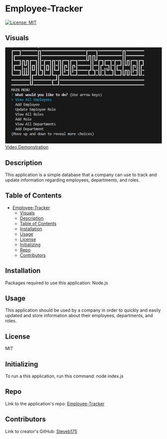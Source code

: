 
# Employee-Tracker

[![License: MIT](https://img.shields.io/badge/License-MIT-yellow.svg)](https://opensource.org/licenses/MIT)

## Visuals

![Example Image](./images/example.png)  
[Video Demonstration](https://drive.google.com/file/d/1fFEdlTpOPgS8g15LU1E_pNTy6qQ5SQyG/view)

## Description
  This application is a simple database that a company can use to track and update information regarding employees, departments, and roles.

## Table of Contents
- [Employee-Tracker](#employee-tracker)
  - [Visuals](#visuals)
  - [Description](#description)
  - [Table of Contents](#table-of-contents)
  - [Installation](#installation)
  - [Usage](#usage)
  - [License](#license)
  - [Initializing](#initializing)
  - [Repo](#repo)
  - [Contributors](#contributors)

## Installation
Packages required to use this application: Node.js

## Usage
This application should be used by a company in order to quickly and easily updated and store information about their employees, departments, and roles.

## License
MIT

## Initializing
To run a this application, run this command: node index.js

## Repo

Link to the application's repo: [Employee-Tracker](https://github.com/Steveb175/Employee-Tracker)

## Contributors
Link to creator's GitHub: [Steveb175](https://github.com/Steveb175)

